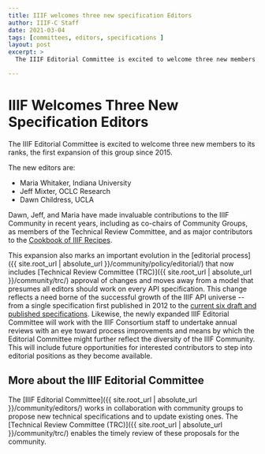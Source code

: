 ```yaml
---
title: IIIF welcomes three new specification Editors
author: IIIF-C Staff
date: 2021-03-04
tags: [committees, editors, specifications ]
layout: post
excerpt: >
  The IIIF Editorial Committee is excited to welcome three new members to its ranks, the first expansion of this group since 2015.

---
```


# IIIF Welcomes Three New Specification Editors

The IIIF Editorial Committee is excited to welcome three new members to its ranks, the first expansion of this group since 2015.

The new editors are:
- Maria Whitaker, Indiana University
- Jeff Mixter, OCLC Research
- Dawn Childress, UCLA

Dawn, Jeff, and Maria have made invaluable contributions to the IIIF Community in recent years, including as co-chairs of Community Groups, as members of the Technical Review Committee, and as major contributors to the [Cookbook of IIIF Recipes](https://iiif.io/api/cookbook/).  

This expansion also marks an important evolution in the [editorial process]({{ site.root_url | absolute_url }}/community/policy/editorial/) that now includes [Technical Review Committee (TRC)]({{ site.root_url | absolute_url }}/community/trc/) approval of changes and moves away from a model that presumes all editors should work on every API specification. This change reflects a need borne of the successful growth of the IIIF API universe -- from a single specification first published in 2012 to the [current six draft and published specifications](https://iiif.io/api/). Likewise, the newly expanded IIIF Editorial Committee will work with the IIIF Consortium staff to undertake annual reviews with an eye toward process improvements and means by which the Editorial Committee might further reflect the diversity of the IIIF Community. This will include future opportunities for interested contributors to step into editorial positions as they become available. 

## More about the IIIF Editorial Committee

The [IIIF Editorial Committee]({{ site.root_url | absolute_url }}/community/editors/) works in collaboration with community groups to propose new technical specifications and to update existing ones. The [Technical Review Committee (TRC)]({{ site.root_url | absolute_url }}/community/trc/) enables the timely review of these proposals for the community.